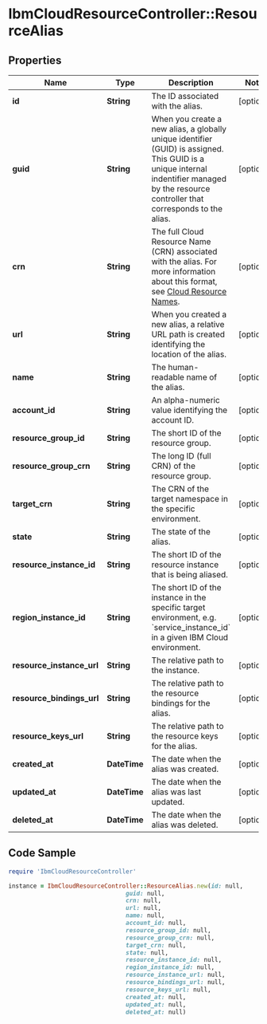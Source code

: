 # IbmCloudResourceController::ResourceAlias

## Properties

Name | Type | Description | Notes
------------ | ------------- | ------------- | -------------
**id** | **String** | The ID associated with the alias. | [optional] 
**guid** | **String** | When you create a new alias, a globally unique identifier (GUID) is assigned. This GUID is a unique internal indentifier managed by the resource controller that corresponds to the alias. | [optional] 
**crn** | **String** | The full Cloud Resource Name (CRN) associated with the alias. For more information about this format, see [Cloud Resource Names](https://cloud.ibm.com/docs/overview?topic&#x3D;overview-crn). | [optional] 
**url** | **String** | When you created a new alias, a relative URL path is created identifying the location of the alias. | [optional] 
**name** | **String** | The human-readable name of the alias. | [optional] 
**account_id** | **String** | An alpha-numeric value identifying the account ID. | [optional] 
**resource_group_id** | **String** | The short ID of the resource group. | [optional] 
**resource_group_crn** | **String** | The long ID (full CRN) of the resource group. | [optional] 
**target_crn** | **String** | The CRN of the target namespace in the specific environment. | [optional] 
**state** | **String** | The state of the alias. | [optional] 
**resource_instance_id** | **String** | The short ID of the resource instance that is being aliased. | [optional] 
**region_instance_id** | **String** | The short ID of the instance in the specific target environment, e.g. &#x60;service_instance_id&#x60; in a given IBM Cloud environment. | [optional] 
**resource_instance_url** | **String** | The relative path to the instance. | [optional] 
**resource_bindings_url** | **String** | The relative path to the resource bindings for the alias. | [optional] 
**resource_keys_url** | **String** | The relative path to the resource keys for the alias. | [optional] 
**created_at** | **DateTime** | The date when the alias was created. | [optional] 
**updated_at** | **DateTime** | The date when the alias was last updated. | [optional] 
**deleted_at** | **DateTime** | The date when the alias was deleted. | [optional] 

## Code Sample

```ruby
require 'IbmCloudResourceController'

instance = IbmCloudResourceController::ResourceAlias.new(id: null,
                                 guid: null,
                                 crn: null,
                                 url: null,
                                 name: null,
                                 account_id: null,
                                 resource_group_id: null,
                                 resource_group_crn: null,
                                 target_crn: null,
                                 state: null,
                                 resource_instance_id: null,
                                 region_instance_id: null,
                                 resource_instance_url: null,
                                 resource_bindings_url: null,
                                 resource_keys_url: null,
                                 created_at: null,
                                 updated_at: null,
                                 deleted_at: null)
```


